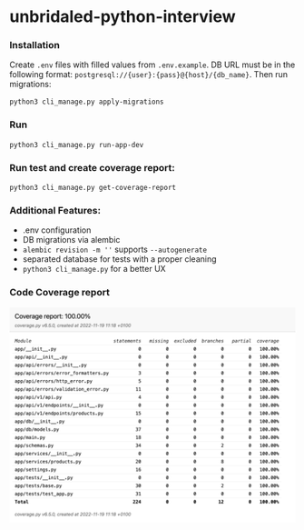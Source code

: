 # unbridaled-python-interview

### Installation

Create `.env` files with filled values from `.env.example`. DB URL must be in the following format: `postgresql://{user}:{pass}@{host}/{db_name}`.
Then run migrations:
```shell
python3 cli_manage.py apply-migrations
```

### Run
```shell
python3 cli_manage.py run-app-dev
```

### Run test and create coverage report:
```shell
python3 cli_manage.py get-coverage-report
```

### Additional Features:
- .env configuration
- DB migrations via alembic
- `alembic revision -m ''` supports `--autogenerate`
- separated database for tests with a proper cleaning
- `python3 cli_manage.py` for a better UX


### Code Coverage report
![coverage](images/coverage.png)